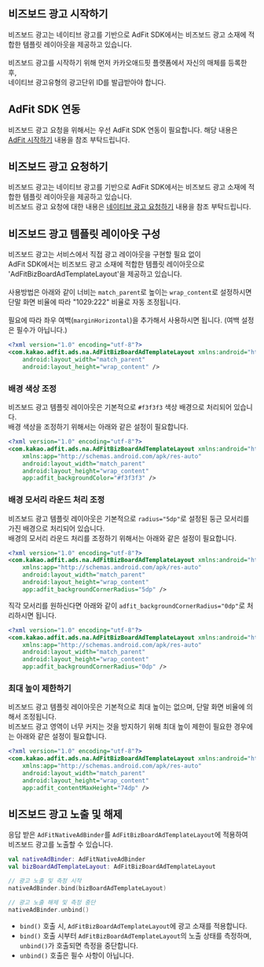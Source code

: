 ## 비즈보드 광고 시작하기

비즈보드 광고는 네이티브 광고를 기반으로 AdFit SDK에서는 비즈보드 광고 소재에 적합한 템플릿 레이아웃을 제공하고 있습니다. <br/>
<br/>
비즈보드 광고를 시작하기 위해 먼저 카카오애드핏 플랫폼에서 자신의 매체를 등록한 후, <br/>
네이티브 광고유형의 광고단위 ID를 발급받아야 합니다.


## AdFit SDK 연동

비즈보드 광고 요청을 위해서는 우선 AdFit SDK 연동이 필요합니다.
해당 내용은 [AdFit 시작하기](GUIDE.md#adfit-시작하기) 내용을 참조 부탁드립니다.


## 비즈보드 광고 요청하기

비즈보드 광고는 네이티브 광고를 기반으로 AdFit SDK에서는 비즈보드 광고 소재에 적합한 템플릿 레이아웃을 제공하고 있습니다. <br/>
비즈보드 광고 요청에 대한 내용은 [네이티브 광고 요청하기](NATIVEAD.md#네이티브-광고-요청하기) 내용을 참조 부탁드립니다.

## 비즈보드 광고 템플릿 레이아웃 구성

비즈보드 광고는 서비스에서 직접 광고 레이아웃을 구현할 필요 없이 <br/>
AdFit SDK에서는 비즈보드 광고 소재에 적합한 템플릿 레이아웃으로 'AdFitBizBoardAdTemplateLayout'을 제공하고 있습니다. <br/>
<br/>
사용방법은 아래와 같이 너비는 `match_parent`로 높이는 `wrap_content`로 설정하시면 <br/>
단말 화면 비율에 따라 "1029:222" 비율로 자동 조정됩니다. <br/>
<br/>
필요에 따라 좌우 여백(`marginHorizontal`)을 추가해서 사용하시면 됩니다. (여백 설정은 필수가 아닙니다.)

```xml
<?xml version="1.0" encoding="utf-8"?>
<com.kakao.adfit.ads.na.AdFitBizBoardAdTemplateLayout xmlns:android="http://schemas.android.com/apk/res/android"
    android:layout_width="match_parent"
    android:layout_height="wrap_content" />
```

### 배경 색상 조정

비즈보드 광고 템플릿 레이아웃은 기본적으로 `#f3f3f3` 색상 배경으로 처리되어 있습니다. <br/>
배경 색상을 조정하기 위해서는 아래와 같은 설정이 필요합니다. <br/>

```xml
<?xml version="1.0" encoding="utf-8"?>
<com.kakao.adfit.ads.na.AdFitBizBoardAdTemplateLayout xmlns:android="http://schemas.android.com/apk/res/android"
    xmlns:app="http://schemas.android.com/apk/res-auto"
    android:layout_width="match_parent"
    android:layout_height="wrap_content"
    app:adfit_backgroundColor="#f3f3f3" />
```

### 배경 모서리 라운드 처리 조정

비즈보드 광고 템플릿 레이아웃은 기본적으로 `radius="5dp"`로 설정된 둥근 모서리를 가진 배경으로 처리되어 있습니다. <br/>
배경의 모서리 라운드 처리를 조정하기 위해서는 아래와 같은 설정이 필요합니다. <br/>

```xml
<?xml version="1.0" encoding="utf-8"?>
<com.kakao.adfit.ads.na.AdFitBizBoardAdTemplateLayout xmlns:android="http://schemas.android.com/apk/res/android"
    xmlns:app="http://schemas.android.com/apk/res-auto"
    android:layout_width="match_parent"
    android:layout_height="wrap_content"
    app:adfit_backgroundCornerRadius="5dp" />
```

직각 모서리를 원하신다면 아래와 같이 `adfit_backgroundCornerRadius="0dp"`로 처리하시면 됩니다.

```xml
<?xml version="1.0" encoding="utf-8"?>
<com.kakao.adfit.ads.na.AdFitBizBoardAdTemplateLayout xmlns:android="http://schemas.android.com/apk/res/android"
    xmlns:app="http://schemas.android.com/apk/res-auto"
    android:layout_width="match_parent"
    android:layout_height="wrap_content"
    app:adfit_backgroundCornerRadius="0dp" />
```

### 최대 높이 제한하기

비즈보드 광고 템플릿 레이아웃은 기본적으로 최대 높이는 없으며, 단말 화면 비율에 의해서 조정됩니다. <br/>
비즈보드 광고 영역이 너무 커지는 것을 방지하기 위해 최대 높이 제한이 필요한 경우에는 아래와 같은 설정이 필요합니다. <br/>

```xml
<?xml version="1.0" encoding="utf-8"?>
<com.kakao.adfit.ads.na.AdFitBizBoardAdTemplateLayout xmlns:android="http://schemas.android.com/apk/res/android"
    xmlns:app="http://schemas.android.com/apk/res-auto"
    android:layout_width="match_parent"
    android:layout_height="wrap_content"
    app:adfit_contentMaxHeight="74dp" />
```

## 비즈보드 광고 노출 및 해제

응답 받은 `AdFitNativeAdBinder`를 `AdFitBizBoardAdTemplateLayout`에 적용하여 비즈보드 광고를 노출할 수 있습니다.

```kotlin
val nativeAdBinder: AdFitNativeAdBinder
val bizBoardAdTemplateLayout: AdFitBizBoardAdTemplateLayout

// 광고 노출 및 측정 시작
nativeAdBinder.bind(bizBoardAdTemplateLayout)

// 광고 노출 해제 및 측정 중단
nativeAdBinder.unbind()
```

* `bind()` 호출 시, `AdFitBizBoardAdTemplateLayout`에 광고 소재를 적용합니다.
* `bind()` 호출 시부터 `AdFitBizBoardAdTemplateLayout`의 노출 상태를 측정하며, `unbind()`가 호출되면 측정을 중단합니다.
* `unbind()` 호출은 필수 사항이 아닙니다.
